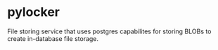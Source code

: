 # pylocker
File storing service that uses postgres capabilites for storing BLOBs to create in-database file storage.
